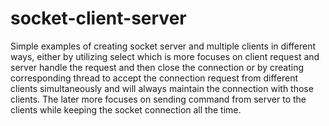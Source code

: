 # socket-client-server

Simple examples of creating socket server and multiple clients in different ways, either by utilizing 
select which is more focuses on client request and server handle the request and then close the connection
or by creating corresponding thread to accept the connection request from different clients simultaneously 
and will always maintain the connection with those clients. The later more focuses on sending command from 
server to the clients while keeping the socket connection all the time. 

